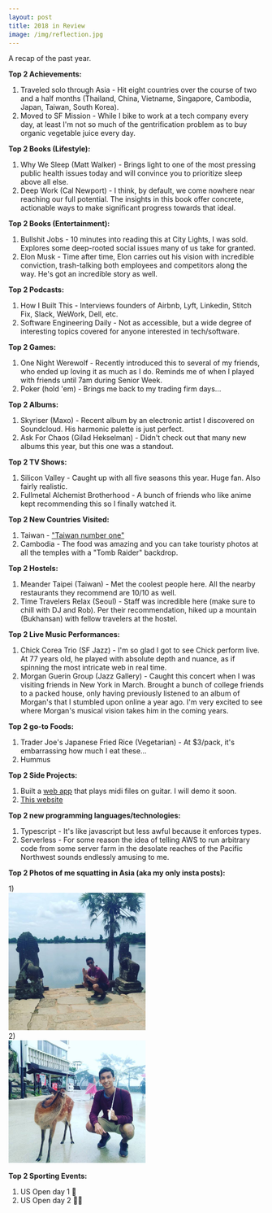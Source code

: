 ```yaml
---
layout: post
title: 2018 in Review
image: /img/reflection.jpg
---
```


A recap of the past year.

**Top 2 Achievements:**

1) Traveled solo through Asia - Hit eight countries over the course of two and a half months (Thailand, China, Vietname, Singapore, Cambodia, Japan, Taiwan, South Korea).<br>
2) Moved to SF Mission - While I bike to work at a tech company every day, at least I'm not so much of the gentrification problem as to buy organic vegetable juice every day.

**Top 2 Books (Lifestyle):**

1) Why We Sleep (Matt Walker) - Brings light to one of the most pressing public health issues today and will convince you to prioritize sleep above all else.<br>
2) Deep Work (Cal Newport) - I think, by default, we come nowhere near reaching our full potential. The insights in this book offer concrete, actionable ways to make significant progress towards that ideal.

**Top 2 Books (Entertainment):**

1) Bullshit Jobs - 10 minutes into reading this at City Lights, I was sold. Explores some deep-rooted social issues many of us take for granted.<br>
2) Elon Musk - Time after time, Elon carries out his vision with incredible conviction, trash-talking both employees and competitors along the way. He's got an incredible story as well.

**Top 2 Podcasts:**

1) How I Built This - Interviews founders of Airbnb, Lyft, Linkedin, Stitch Fix, Slack, WeWork, Dell, etc.<br>
2) Software Engineering Daily - Not as accessible, but a wide degree of interesting topics covered for anyone interested in tech/software.

**Top 2 Games:**

1) One Night Werewolf - Recently introduced this to several of my friends, who ended up loving it as much as I do. Reminds me of when I played with friends until 7am during Senior Week.<br>
2) Poker (hold 'em) - Brings me back to my trading firm days...

**Top 2 Albums:**

1) Skyriser (Maxo) - Recent album by an electronic artist I discovered on Soundcloud. His harmonic palette is just perfect.<br>
2) Ask For Chaos (Gilad Hekselman) - Didn't check out that many new albums this year, but this one was a standout.

**Top 2 TV Shows:**

1) Silicon Valley - Caught up with all five seasons this year. Huge fan. Also fairly realistic.<br>
2) Fullmetal Alchemist Brotherhood - A bunch of friends who like anime kept recommending this so I finally watched it.

**Top 2 New Countries Visited:**

1) Taiwan - <a href="https://www.youtube.com/watch?v=xN0vUlljX0I">"Taiwan number one"</a><br>
2) Cambodia - The food was amazing and you can take touristy photos at all the temples with a "Tomb Raider" backdrop.

**Top 2 Hostels:**

1) Meander Taipei (Taiwan) - Met the coolest people here. All the nearby restaurants they recommend are 10/10 as well.<br>
2) Time Travelers Relax (Seoul) - Staff was incredible here (make sure to chill with DJ and Rob). Per their recommendation, hiked up a mountain (Bukhansan) with fellow travelers at the hostel.

**Top 2 Live Music Performances:**

1) Chick Corea Trio (SF Jazz) - I'm so glad I got to see Chick perform live. At 77 years old, he played with absolute depth and nuance, as if spinning the most intricate web in real time.<br>
2) Morgan Guerin Group (Jazz Gallery) - Caught this concert when I was visiting friends in New York in March. Brought a bunch of college friends to a packed house, only having previously listened to an album of Morgan's that I stumbled upon online a year ago. I'm very excited to see where Morgan's musical vision takes him in the coming years.

**Top 2 go-to Foods:**

1) Trader Joe's Japanese Fried Rice (Vegetarian) - At $3/pack, it's embarrassing how much I eat these...<br>
2) Hummus

**Top 2 Side Projects:**

1) Built a <a href="https://github.com/jgollub1/guitar_dp">web app</a> that plays midi files on guitar. I will demo it soon.<br>
2) <a href="http://gollub.me">This website</a>

**Top 2 new programming languages/technologies:**

1) Typescript - It's like javascript but less awful because it enforces types.<br>
2) Serverless - For some reason the idea of telling AWS to run arbitrary code from some server farm in the desolate reaches of the Pacific Northwest sounds endlessly amusing to me.

**Top 2 Photos of me squatting in Asia (aka my only insta posts):**

1)<br>
<img src="/img/siem_reap.jpg" width="270"><br>
2)<br>
<img src="/img/deer.jpg" width="270">

**Top 2 Sporting Events:**

1) US Open day 1 🎾<br>
2) US Open day 2 🎾🎾

